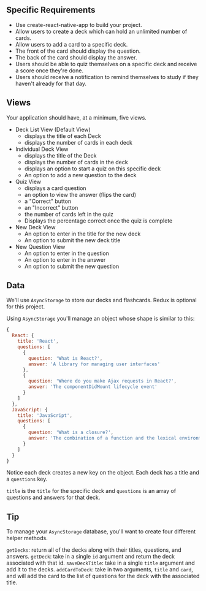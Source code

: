 ## Specific Requirements

- Use create-react-native-app to build your project.
- Allow users to create a deck which can hold an unlimited number of cards.
- Allow users to add a card to a specific deck.
- The front of the card should display the question.
- The back of the card should display the answer.
- Users should be able to quiz themselves on a specific deck and receive a score once they're done.
- Users should receive a notification to remind themselves to study if they haven't already for that day.

## Views

Your application should have, at a minimum, five views.

- Deck List View (Default View)
  - displays the title of each Deck
  - displays the number of cards in each deck
- Individual Deck View
  - displays the title of the Deck
  - displays the number of cards in the deck
  - displays an option to start a quiz on this specific deck
  - An option to add a new question to the deck
- Quiz View
  - displays a card question
  - an option to view the answer (flips the card)
  - a "Correct" button
  - an "Incorrect" button
  - the number of cards left in the quiz
  - Displays the percentage correct once the quiz is complete
- New Deck View
  - An option to enter in the title for the new deck
  - An option to submit the new deck title
- New Question View
  - An option to enter in the question
  - An option to enter in the answer
  - An option to submit the new question

## Data

We'll use `AsyncStorage` to store our decks and flashcards. Redux is optional for this project.

Using `AsyncStorage` you'll manage an object whose shape is similar to this:

```js
{
  React: {
    title: 'React',
    questions: [
      {
        question: 'What is React?',
        answer: 'A library for managing user interfaces'
      },
      {
        question: 'Where do you make Ajax requests in React?',
        answer: 'The componentDidMount lifecycle event'
      }
    ]
  },
  JavaScript: {
    title: 'JavaScript',
    questions: [
      {
        question: 'What is a closure?',
        answer: 'The combination of a function and the lexical environment within which that function was declared.'
      }
    ]
  }
}
```

Notice each deck creates a new key on the object. Each deck has a title and a `questions` key.

`title` is the `title` for the specific deck and `questions` is an array of questions and answers for that deck.

## Tip

To manage your `AsyncStorage` database, you'll want to create four different helper methods.

`getDecks`: return all of the decks along with their titles, questions, and answers.
`getDeck`: take in a single `id` argument and return the deck associated with that id.
`saveDeckTitle`: take in a single `title` argument and add it to the decks.
`addCardToDeck`: take in two arguments, `title` and `card`, and will add the card to the list of questions for the deck with the associated title.
